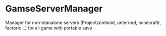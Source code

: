 # GamseServerManager
Manager for non-stanalone servers (Projectzomboid, unterned, minecraftr, factorio...) for all game with portable save
